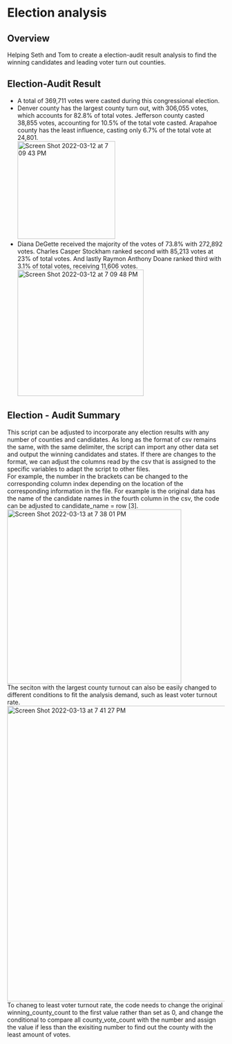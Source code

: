 # Election analysis
## Overview
Helping Seth and Tom to create a election-audit result analysis to find the winning candidates and leading voter turn out counties.
## Election-Audit Result
- A total of 369,711 votes were casted during this congressional election. <br />
- Denver county has the largest county turn out, with 306,055 votes, which accounts for 82.8% of total votes. Jefferson county casted 38,855 votes, accounting for 10.5% of the total vote casted. Arapahoe county has the least influence, casting only 6.7% of the total vote at 24,801.<br />
<img width="226" alt="Screen Shot 2022-03-12 at 7 09 43 PM" src="https://user-images.githubusercontent.com/98621924/158095066-2fc09416-0d96-4618-9201-5ddf8b076bb9.png"> <br />
- Diana DeGette received the majority of the votes of 73.8% with 272,892 votes. Charles Casper Stockham ranked second with 85,213 votes at 23% of total votes. And lastly Raymon Anthony Doane ranked third with 3.1% of total votes, receiving 11,606 votes.<br />
<img width="292" alt="Screen Shot 2022-03-12 at 7 09 48 PM" src="https://user-images.githubusercontent.com/98621924/158095084-fe3b45ed-140f-4dfb-8810-ef864518f420.png"><br />

## Election - Audit Summary
This script can be adjusted to incorporate any election results with any number of counties and candidates. As long as the format of csv remains the same, with the same delimiter, the script can import any other data set and output the winning candidates and states. If there are changes to the format, we can adjust the columns read by the csv that is assigned to the specific variables to adapt the script to other files.<br />
For example, the number in the brackets can be changed to the corresponding column index depending on the location of the corresponding information in the file. For example is the original data has the name of the candidate names in the fourth column in the csv, the code can be adjusted to candidate_name = row [3]. <br />
<img width="403" alt="Screen Shot 2022-03-13 at 7 38 01 PM" src="https://user-images.githubusercontent.com/98621924/158095475-2c93de34-601c-4ceb-b952-ea09a054086e.png"> <br />
The seciton with the largest county turnout can also be easily changed to different conditions to fit the analysis demand, such as least voter turnout rate. <br />
<img width="683" alt="Screen Shot 2022-03-13 at 7 41 27 PM" src="https://user-images.githubusercontent.com/98621924/158095720-57f57616-7350-4800-a636-fbe277f26c0d.png"><br />
To chaneg to least voter turnout rate, the code needs to change the original winning_county_count to the first value rather than set as 0, and change the conditional to compare all county_vote_count with the number and assign the value if less than the exisiting number to find out the county with the least amount of votes.<br />
